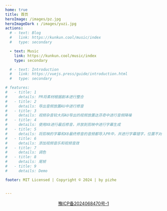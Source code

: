 ```yaml
---
home: true
title: 首页
heroImage: /images/pz.jpg
heroImageDark : /images/yuzi.jpg
actions:
  # - text: Blog
  #   link: https://kunkun.cool/music/index
  #   type: secondary

  - text: Music
    link: https://kunkun.cool/music/index
    type: secondary

  # - text: Introduction
  #   link: https://vuejs.press/guide/introduction.html
  #   type: secondary

# features:
#   - title: 1
#     details: PR将素材根据剧本进行整合
#   - title: 2
#     details: 导出音频放置AU中进行修音
#   - title: 3
#     details: 视频杂音较大将AU导出的视频放置达芬奇中进行音频降噪
#   - title: 4
#     details: 使用X8进行最后修音，并放到剪映中进行字幕生成
#   - title: 5
#     details: 将剪映的字幕和X8最终修音的音频都导入PR中，并进行字幕错字，位置不对等
#   - title: 6
#     details: 添加视频音乐和视频音效
#   - title: 7
#     details: 调色
#   - title: 8
#     details: 尾帧
#   - title: 9
#     details: Demo  

footer: MIT Licensed | Copyright © 2024 | by pizhe


---
```


<!-- This is the content of home page. Check [Home Page Docs][default-theme-home] for more details.

[default-theme-home]: https://vuejs.press/reference/default-theme/frontmatter.html#home-page -->
<footer>
    <p style="text-align: center;"><a href="https://beian.miit.gov.cn" target="_blank">豫ICP备2024068470号-1</a></p>
</footer>